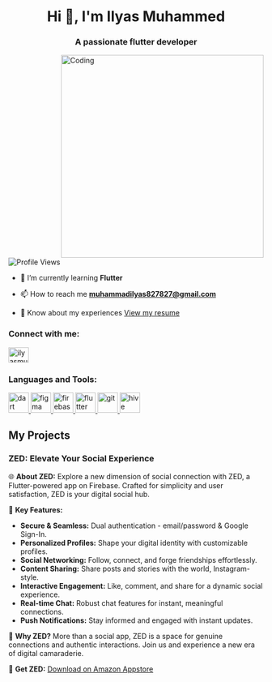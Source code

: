 <h1 align="center">Hi 👋, I'm Ilyas Muhammed</h1>
<h3 align="center">A passionate flutter developer</h3>
<img align="right" alt="Coding" width="400" src="https://imgs.search.brave.com/uGBeRwzhbiOphYDvGkQnCQYYApKyDw1OrDHAZ44cF9Y/rs:fit:860:0:0/g:ce/aHR0cHM6Ly9naWZk/Yi5jb20vaW1hZ2Vz/L2hpZ2gvYW5pbWF0/ZWQtbWFuLWNvbXB1/dGVyLWNvZGluZy1u/YWU2bWVjMzc4bHNn/MWkzLmdpZg.gif">

![Profile Views](https://komarev.com/ghpvc/?username=muhailyas&color=brightgreen)

- 🌱 I’m currently learning **Flutter**

- 📫 How to reach me **muhammadilyas827827@gmail.com**

- 📄 Know about my experiences [View my resume](https://drive.google.com/file/d/1aofIxQbfaczRtvJS5yVgw-rMv-Kt5f5m/view?usp=sharing)

<h3 align="left">Connect with me:</h3>
<p align="left">
<a href="https://linkedin.com/in/ilyasmuhammed" target="blank"><img align="center" src="https://raw.githubusercontent.com/rahuldkjain/github-profile-readme-generator/master/src/images/icons/Social/linked-in-alt.svg" alt="ilyasmuhammed" height="30" width="40" /></a>
</p>

<h3 align="left">Languages and Tools:</h3>
<p align="left"> <a href="https://dart.dev" target="_blank" rel="noreferrer"> <img src="https://www.vectorlogo.zone/logos/dartlang/dartlang-icon.svg" alt="dart" width="40" height="40"/> </a> <a href="https://www.figma.com/" target="_blank" rel="noreferrer"> <img src="https://www.vectorlogo.zone/logos/figma/figma-icon.svg" alt="figma" width="40" height="40"/> </a> <a href="https://firebase.google.com/" target="_blank" rel="noreferrer"> <img src="https://www.vectorlogo.zone/logos/firebase/firebase-icon.svg" alt="firebase" width="40" height="40"/> </a> <a href="https://flutter.dev" target="_blank" rel="noreferrer"> <img src="https://www.vectorlogo.zone/logos/flutterio/flutterio-icon.svg" alt="flutter" width="40" height="40"/> </a> <a href="https://git-scm.com/" target="_blank" rel="noreferrer"> <img src="https://www.vectorlogo.zone/logos/git-scm/git-scm-icon.svg" alt="git" width="40" height="40"/> </a> <a href="https://hive.apache.org/" target="_blank" rel="noreferrer"> <img src="https://www.vectorlogo.zone/logos/apache_hive/apache_hive-icon.svg" alt="hive" width="40" height="40"/> </a> </p>

## My Projects

### ZED: Elevate Your Social Experience

🌐 **About ZED:**
Explore a new dimension of social connection with ZED, a Flutter-powered app on Firebase. Crafted for simplicity and user satisfaction, ZED is your digital social hub.

🚀 **Key Features:**
- **Secure & Seamless:** Dual authentication - email/password & Google Sign-In.
- **Personalized Profiles:** Shape your digital identity with customizable profiles.
- **Social Networking:** Follow, connect, and forge friendships effortlessly.
- **Content Sharing:** Share posts and stories with the world, Instagram-style.
- **Interactive Engagement:** Like, comment, and share for a dynamic social experience.
- **Real-time Chat:** Robust chat features for instant, meaningful connections.
- **Push Notifications:** Stay informed and engaged with instant updates.

🎉 **Why ZED?**
More than a social app, ZED is a space for genuine connections and authentic interactions. Join us and experience a new era of digital camaraderie.

📲 **Get ZED:**
[Download on Amazon Appstore](https://www.amazon.com/dp/B0CPPFZP8P/ref=apps_sf_sta)
